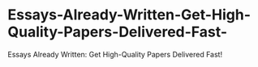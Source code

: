 # Essays-Already-Written-Get-High-Quality-Papers-Delivered-Fast-
Essays Already Written: Get High-Quality Papers Delivered Fast!
